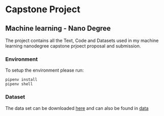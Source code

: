 # Capstone Project
## Machine learning - Nano Degree

The project contains all the Text, Code and Datasets used in my machine learning nanodegree capstone prjoect proposal and submission.

### Environment
To setup the environment please run:
```
pipenv install
pipenv shell
```
### Dataset
The data set can be downloaded [here](https://community.watsonanalytics.com/wp-content/uploads/2015/03/WA_Fn-UseC_-Telco-Customer-Churn.csv) and can also be found in [data](data/)

